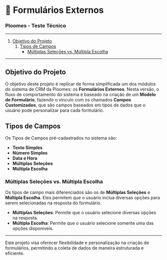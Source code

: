 # 📄 Formulários Externos
### Ploomes - Teste Técnico

---

1. [Objetivo do Projeto](#objetivo-do-projeto)
   1. [Tipos de Campos](#tipos-de-campos)
      - [Múltiplas Seleções vs. Múltipla Escolha](#múltiplas-seleções-vs-múltipla-escolha)


---

## Objetivo do Projeto

O objetivo deste projeto é replicar de forma simplificada um dos módulos do sistema de CRM da Ploomes: os **Formulários Externos**. Nesta versão, o fluxo de comportamento do sistema é baseado na criação de um **Modelo de Formulário**, fazendo o vínculo com os chamados **Campos Customizados**, que são campos baseados em tipos de dados que o usuário pode personalizar para cada formulário.

## Tipos de Campos

Os Tipos de Campos pré-cadastrados no sistema são:

- **Texto Simples**
- **Número Simples**
- **Data e Hora**
- **Múltiplas Seleções**
- **Múltipla Escolha**

### Múltiplas Seleções vs. Múltipla Escolha

Os tipos de campo mais diferenciados são os de **Múltiplas Seleções** e **Múltipla Escolha**. Eles permitem que o usuário inclua diversas opções para serem selecionadas na resposta do formulário.

- **Múltiplas Seleções**: Permite que o usuário selecione diversas opções na resposta.
- **Múltipla Escolha**: Permite que o usuário selecione somente uma das opções disponíveis.

---

Este projeto visa oferecer flexibilidade e personalização na criação de formulários, permitindo a coleta de dados de maneira estruturada e eficiente.
